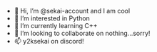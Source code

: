 - 👋 Hi, I’m @sekai-account and I am cool
- 👀 I’m interested in Python
- 🌱 I’m currently learning C++
- 💞️ I’m looking to collaborate on nothing...sorry!
- 📫 y2ksekai on discord!

<!---
sekai-account/sekai-account is a ✨ special ✨ repository because its `README.md` (this file) appears on your GitHub profile.
You can click the Preview link to take a look at your changes.
--->
